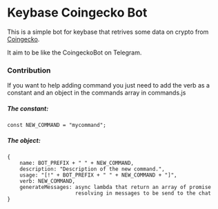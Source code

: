 # Keybase Coingecko Bot
This is a simple bot for keybase that retrives some data on crypto from [Coingecko](https://coingecko.com).

It aim to be like the CoingeckoBot on Telegram.

### Contribution
If you want to help adding command you just need to add the verb as a constant and an object in the commands array in commands.js
##### The constant:
`const NEW_COMMAND = "mycommand";`
##### The object: 
```
{
    name: BOT_PREFIX + " " + NEW_COMMAND,
    description: "Description of the new command.",
    usage: "[!" + BOT_PREFIX + " " + NEW_COMMAND + "]",
    verb: NEW_COMMAND,
    generateMessages: async lambda that return an array of promise 
                      resolving in messages to be send to the chat
}
```